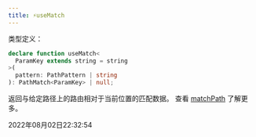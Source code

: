 ```yaml
---
title: ⚡useMatch
---
```

类型定义：
```typescript
declare function useMatch<
  ParamKey extends string = string
>(
  pattern: PathPattern | string
): PathMatch<ParamKey> | null;
```
返回与给定路径上的路由相对于当前位置的匹配数据。
查看 [matchPath](../5/matchPath) 了解更多。

2022年08月02日22:32:54
